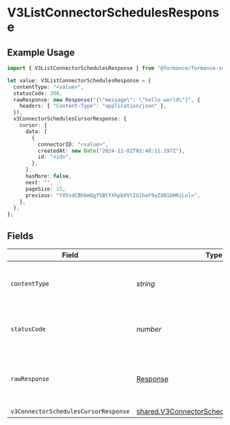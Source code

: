 # V3ListConnectorSchedulesResponse

## Example Usage

```typescript
import { V3ListConnectorSchedulesResponse } from "@formance/formance-sdk/sdk/models/operations";

let value: V3ListConnectorSchedulesResponse = {
  contentType: "<value>",
  statusCode: 300,
  rawResponse: new Response("{\"message\": \"hello world\"}", {
    headers: { "Content-Type": "application/json" },
  }),
  v3ConnectorSchedulesCursorResponse: {
    cursor: {
      data: [
        {
          connectorID: "<value>",
          createdAt: new Date("2024-12-02T02:48:11.197Z"),
          id: "<id>",
        },
      ],
      hasMore: false,
      next: "",
      pageSize: 15,
      previous: "YXVsdCBhbmQgYSBtYXhpbXVtIG1heF9yZXN1bHRzLol=",
    },
  },
};
```

## Fields

| Field                                                                                                         | Type                                                                                                          | Required                                                                                                      | Description                                                                                                   |
| ------------------------------------------------------------------------------------------------------------- | ------------------------------------------------------------------------------------------------------------- | ------------------------------------------------------------------------------------------------------------- | ------------------------------------------------------------------------------------------------------------- |
| `contentType`                                                                                                 | *string*                                                                                                      | :heavy_check_mark:                                                                                            | HTTP response content type for this operation                                                                 |
| `statusCode`                                                                                                  | *number*                                                                                                      | :heavy_check_mark:                                                                                            | HTTP response status code for this operation                                                                  |
| `rawResponse`                                                                                                 | [Response](https://developer.mozilla.org/en-US/docs/Web/API/Response)                                         | :heavy_check_mark:                                                                                            | Raw HTTP response; suitable for custom response parsing                                                       |
| `v3ConnectorSchedulesCursorResponse`                                                                          | [shared.V3ConnectorSchedulesCursorResponse](../../../sdk/models/shared/v3connectorschedulescursorresponse.md) | :heavy_minus_sign:                                                                                            | OK                                                                                                            |